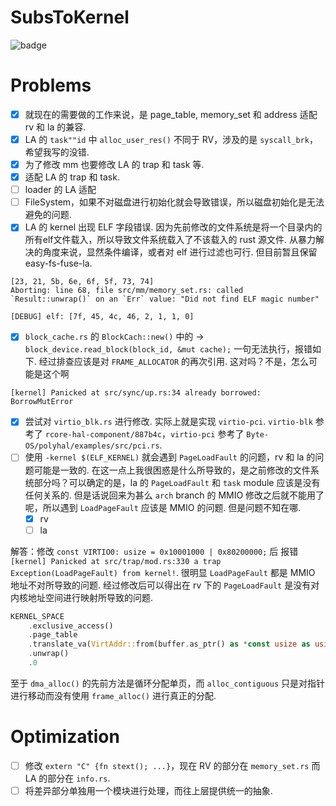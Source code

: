 # SubsToKernel

![badge](https://img.shields.io/badge/SubsTo-Kernel-blue)

# Problems

- [x] 就现在的需要做的工作来说，是 page_table, memory_set 和 address 适配 rv 和 la 的兼容.
- [x] LA 的 `task""id` 中 `alloc_user_res()` 不同于 RV，涉及的是 `syscall_brk`，希望我写的没错.
- [x] 为了修改 mm 也要修改 LA 的 trap 和 task 等.
- [x] 适配 LA 的 trap 和 task.
- [ ] loader 的 LA 适配
- [ ] FileSystem，如果不对磁盘进行初始化就会导致错误，所以磁盘初始化是无法避免的问题.
- [x] LA 的 kernel 出现 ELF 字段错误. 因为先前修改的文件系统是将一个目录内的所有elf文件载入，所以导致文件系统载入了不该载入的 rust 源文件. 从暴力解决的角度来说，显然条件编译，或者对 elf 进行过滤也可行. 但目前暂且保留 easy-fs-fuse-la.

```
[23, 21, 5b, 6e, 6f, 5f, 73, 74]
Aborting: line 68, file src/mm/memory_set.rs: called `Result::unwrap()` on an `Err` value: "Did not find ELF magic number"

[DEBUG] elf: [7f, 45, 4c, 46, 2, 1, 1, 0]
```

- [x] `block_cache.rs` 的 `BlockCach::new()` 中的 -> `block_device.read_block(block_id, &mut cache);` 一句无法执行，报错如下. 经过排查应该是对 `FRAME_ALLOCATOR` 的再次引用. 这对吗？不是，怎么可能是这个啊

```
[kernel] Panicked at src/sync/up.rs:34 already borrowed: BorrowMutError
```

- [x] 尝试对 `virtio_blk.rs` 进行修改. 实际上就是实现 `virtio-pci`. `virtio-blk` 参考了 `rcore-hal-component/887b4c`，`virtio-pci` 参考了 `Byte-OS/polyhal/examples/src/pci.rs`.
- [ ] 使用 `-kernel $(ELF_KERNEL)` 就会遇到 `PageLoadFault` 的问题，rv 和 la 的问题可能是一致的. 在这一点上我很困惑是什么所导致的，是之前修改的文件系统部分吗？可以确定的是，la 的 `PageLoadFault` 和 `task` module 应该是没有任何关系的. 但是话说回来为甚么 `arch` branch 的 MMIO 修改之后就不能用了呢，所以遇到 `LoadPageFault` 应该是 MMIO 的问题. 但是问题不知在哪. 
    - [x] rv
    - [ ] la

解答：修改 `const VIRTIO0: usize = 0x10001000 | 0x80200000;` 后 报错 `[kernel] Panicked at src/trap/mod.rs:330 a trap Exception(LoadPageFault) from kernel!`. 很明显 `LoadPageFault` 都是 MMIO 地址不对所导致的问题. 经过修改后可以得出在 rv 下的 `PageLoadFault` 是没有对内核地址空间进行映射所导致的问题.

```rust
KERNEL_SPACE
    .exclusive_access()
    .page_table
    .translate_va(VirtAddr::from(buffer.as_ptr() as *const usize as usize))
    .unwrap()
    .0
```

至于 `dma_alloc()` 的先前方法是循环分配单页，而 `alloc_contiguous` 只是对指针进行移动而没有使用 `frame_alloc()` 进行真正的分配.

# Optimization

- [ ] 修改 `extern "C" {fn stext(); ...}`，现在 RV 的部分在 `memory_set.rs` 而 LA 的部分在 `info.rs`.
- [ ] 将差异部分单独用一个模块进行处理，而往上层提供统一的抽象.